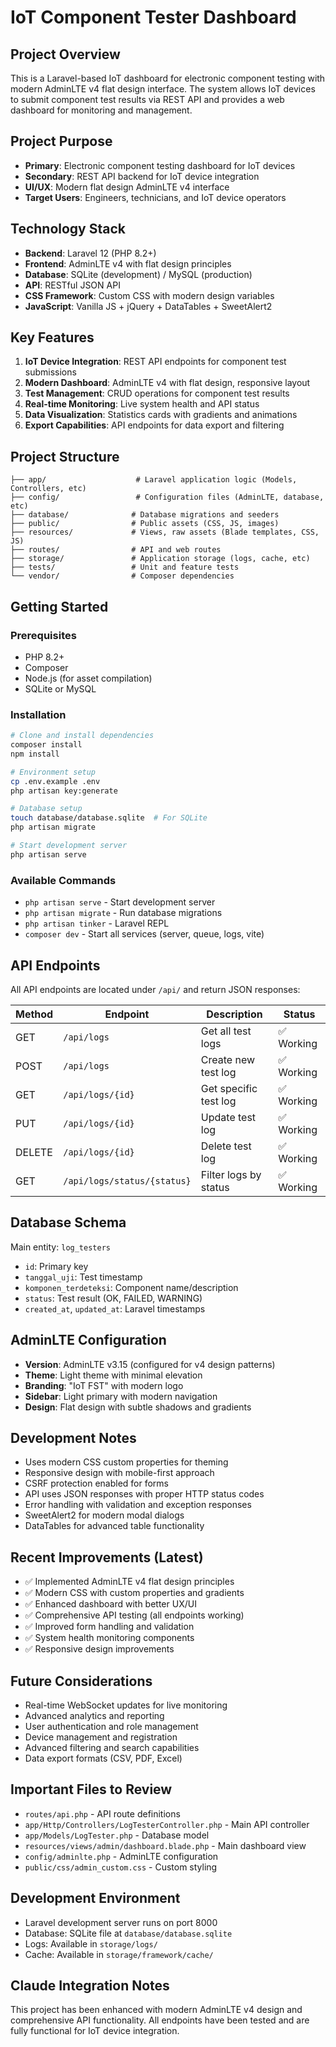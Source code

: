 # IoT Component Tester Dashboard

## Project Overview
This is a Laravel-based IoT dashboard for electronic component testing with modern AdminLTE v4 flat design interface. The system allows IoT devices to submit component test results via REST API and provides a web dashboard for monitoring and management.

## Project Purpose
- **Primary**: Electronic component testing dashboard for IoT devices
- **Secondary**: REST API backend for IoT device integration
- **UI/UX**: Modern flat design AdminLTE v4 interface
- **Target Users**: Engineers, technicians, and IoT device operators

## Technology Stack
- **Backend**: Laravel 12 (PHP 8.2+)
- **Frontend**: AdminLTE v4 with flat design principles
- **Database**: SQLite (development) / MySQL (production)
- **API**: RESTful JSON API
- **CSS Framework**: Custom CSS with modern design variables
- **JavaScript**: Vanilla JS + jQuery + DataTables + SweetAlert2

## Key Features
1. **IoT Device Integration**: REST API endpoints for component test submissions
2. **Modern Dashboard**: AdminLTE v4 with flat design, responsive layout
3. **Test Management**: CRUD operations for component test results
4. **Real-time Monitoring**: Live system health and API status
5. **Data Visualization**: Statistics cards with gradients and animations
6. **Export Capabilities**: API endpoints for data export and filtering

## Project Structure
```
├── app/                    # Laravel application logic (Models, Controllers, etc)
├── config/                 # Configuration files (AdminLTE, database, etc)
├── database/              # Database migrations and seeders
├── public/                # Public assets (CSS, JS, images)
├── resources/             # Views, raw assets (Blade templates, CSS, JS)
├── routes/                # API and web routes
├── storage/               # Application storage (logs, cache, etc)
├── tests/                 # Unit and feature tests
└── vendor/                # Composer dependencies
```

## Getting Started

### Prerequisites
- PHP 8.2+
- Composer
- Node.js (for asset compilation)
- SQLite or MySQL

### Installation
```bash
# Clone and install dependencies
composer install
npm install

# Environment setup
cp .env.example .env
php artisan key:generate

# Database setup
touch database/database.sqlite  # For SQLite
php artisan migrate

# Start development server
php artisan serve
```

### Available Commands
- `php artisan serve` - Start development server
- `php artisan migrate` - Run database migrations
- `php artisan tinker` - Laravel REPL
- `composer dev` - Start all services (server, queue, logs, vite)

## API Endpoints
All API endpoints are located under `/api/` and return JSON responses:

| Method | Endpoint | Description | Status |
|--------|----------|-------------|---------|
| GET | `/api/logs` | Get all test logs | ✅ Working |
| POST | `/api/logs` | Create new test log | ✅ Working |
| GET | `/api/logs/{id}` | Get specific test log | ✅ Working |
| PUT | `/api/logs/{id}` | Update test log | ✅ Working |
| DELETE | `/api/logs/{id}` | Delete test log | ✅ Working |
| GET | `/api/logs/status/{status}` | Filter logs by status | ✅ Working |

## Database Schema
Main entity: `log_testers`
- `id`: Primary key
- `tanggal_uji`: Test timestamp
- `komponen_terdeteksi`: Component name/description
- `status`: Test result (OK, FAILED, WARNING)
- `created_at`, `updated_at`: Laravel timestamps

## AdminLTE Configuration
- **Version**: AdminLTE v3.15 (configured for v4 design patterns)
- **Theme**: Light theme with minimal elevation
- **Branding**: "IoT FST" with modern logo
- **Sidebar**: Light primary with modern navigation
- **Design**: Flat design with subtle shadows and gradients

## Development Notes
- Uses modern CSS custom properties for theming
- Responsive design with mobile-first approach
- CSRF protection enabled for forms
- API uses JSON responses with proper HTTP status codes
- Error handling with validation and exception responses
- SweetAlert2 for modern modal dialogs
- DataTables for advanced table functionality

## Recent Improvements (Latest)
- ✅ Implemented AdminLTE v4 flat design principles
- ✅ Modern CSS with custom properties and gradients
- ✅ Enhanced dashboard with better UX/UI
- ✅ Comprehensive API testing (all endpoints working)
- ✅ Improved form handling and validation
- ✅ System health monitoring components
- ✅ Responsive design improvements

## Future Considerations
- Real-time WebSocket updates for live monitoring
- Advanced analytics and reporting
- User authentication and role management
- Device management and registration
- Advanced filtering and search capabilities
- Data export formats (CSV, PDF, Excel)

## Important Files to Review
- `routes/api.php` - API route definitions
- `app/Http/Controllers/LogTesterController.php` - Main API controller
- `app/Models/LogTester.php` - Database model
- `resources/views/admin/dashboard.blade.php` - Main dashboard view
- `config/adminlte.php` - AdminLTE configuration
- `public/css/admin_custom.css` - Custom styling

## Development Environment
- Laravel development server runs on port 8000
- Database: SQLite file at `database/database.sqlite`
- Logs: Available in `storage/logs/`
- Cache: Available in `storage/framework/cache/`

## Claude Integration Notes
This project has been enhanced with modern AdminLTE v4 design and comprehensive API functionality. All endpoints have been tested and are fully functional for IoT device integration.